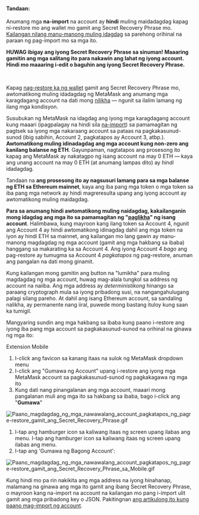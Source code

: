 
#### Tandaan:


Anumang mga **na-import** na account ay **hindi** muling maidadagdag kapag ni-restore mo ang wallet mo gamit ang Secret Recovery Phrase mo. [Kailangan nilang manu-manong muling idagdag](https://support.metamask.io/hc/en-us/articles/360015489331) sa parehong orihinal na paraan ng pag-import mo sa mga ito.



**HUWAG ibigay ang iyong Secret Recovery Phrase sa sinuman! Maaaring gamitin ang mga salitang ito para nakawin ang lahat ng iyong account. Hindi mo maaaring i-edit o baguhin ang iyong Secret Recovery Phrase.**


 


Kapag [nag-restore ka ng wallet](https://support.metamask.io/hc/en-us/articles/360015289612-How-to-restore-your-MetaMask-account-from-Seed-Phrase-Secret-Recovery-Phrase) gamit ang Secret Recovery Phrase mo, awtomatikong muling idadagdag ng MetaMask ang anumang mga karagdagang account na dati mong [nilikha](https://support.metamask.io/hc/en-us/articles/360015289452) — ngunit sa ilalim lamang ng ilang mga kondisyon.


Susubukan ng MetaMask na idagdag ang iyong mga karagdagang account kung maaari (ipagpalagay na hindi sila [na-import](https://support.metamask.io/hc/en-us/articles/360015289932)) sa pamamagitan ng pagtsek sa iyong mga nakaraang account sa pataas na pagkakasunud-sunod (ibig sabihin, Account 2, pagkatapos ay Account 3, atbp.). **Awtomatikong muling idinadagdag ang mga account kung non-zero ang kanilang balanse ng ETH**. Gayunpaman, nagtatapos ang prosesong ito kapag ang MetaMask ay nakatagpo ng isang account na may 0 ETH — kaya ang unang account na may 0 ETH (at anumang lampas dito) ay *hindi* idadagdag.


Tandaan na **ang prosesong ito ay nagsusuri lamang para sa mga balanse ng ETH sa Ethereum mainnet**, kaya ang iba pang mga token o mga token sa iba pang mga network ay hindi magreresulta upang ang iyong account ay awtomatikong muling maidagdag.


**Para sa anumang hindi awtomatikong muling naidagdag, kakailanganin mong idagdag ang mga ito sa pamamagitan ng "[paglikha](https://support.metamask.io/hc/en-us/articles/360015289452)" ng isang account**. Halimbawa, kung mayroon kang ilang token sa Account 4, ngunit ang Account 4 ay hindi awtomatikong idinagdag dahil ang mga token na iyon ay hindi ETH sa mainnet, ang kailangan mo lang gawin ay manu-manong magdagdag ng mga account (gamit ang mga hakbang sa ibaba) hanggang sa makarating ka sa Account 4. Ang iyong Account 4 *bago* ang pag-restore ay tumugma sa Account 4 *pagkatapos* ng pag-restore, anuman ang pangalan na dati mong ginamit.


Kung kailangan mong gamitin ang button na "lumikha" para muling magdagdag ng mga account, huwag mag-alala tungkol sa address ng account na naiiba. Ang mga address ay *deterministikong* hinango sa paraang cryptograph mula sa iyong pribadong susi, na nangangahulugang palagi silang pareho. At dahil ang isang Ethereum account, sa sandaling nalikha, ay permanente nang iiral, puwede mong bastang ituloy kung saan ka tumigil.


Mangyaring sundin ang mga hakbang sa ibaba kung paano i-restore ang iyong iba pang mga account sa pagkakasunud-sunod na orihinal na ginawa ng mga ito:




Extension Mobile


1. I-click ang favicon sa kanang itaas na sulok ng MetaMask dropdown menu
2. I-click ang "Gumawa ng Account" upang i-restore ang iyong mga MetaMask account sa pagkakasunud-sunod ng pagkakagawa ng mga ito
3. Kung dati nang pinangalanan ang mga account, maaari mong pangalanan muli ang mga ito sa hakbang sa ibaba, bago i-click ang "**Gumawa**"


![Paano_magdagdag_ng_mga_nawawalang_account_pagkatapos_ng_pagre-restore_gamit_ang_Secret_Recovery_Phrase.gif](https://support.metamask.io/hc/article_attachments/9026739981083/How_to_add_missing_accounts_after_restoring_with_Secret_Recovery_Phrase.gif)




1. I-tap ang hamburger icon sa kaliwang itaas ng screen upang ilabas ang menu. I-tap ang hamburger icon sa kaliwang itaas ng screen upang ilabas ang menu.
2. I-tap ang 'Gumawa ng Bagong Account':


![Paano_magdagdag_ng_mga_nawawalang_account_pagkatapos_ng_pagre-restore_gamit_ang_Secret_Recovery_Phrase_sa_Mobile.gif](https://support.metamask.io/hc/article_attachments/9027058464027/How_to_add_missing_accounts_after_restoring_with_Secret_Recovery_Phrase_Mobile.gif)




Kung hindi mo pa rin nakikita ang mga address na iyong hinahanap, malamang na ginawa ang mga ito gamit ang ibang Secret Recovery Phrase, o mayroon kang na-import na account na kailangan mo pang i-import ulit gamit ang mga pribadong key o JSON. Pakitingnan [ang artikulong ito kung paano mag-import ng account](https://support.metamask.io/hc/en-us/articles/360015489331-Importing-an-Account).

